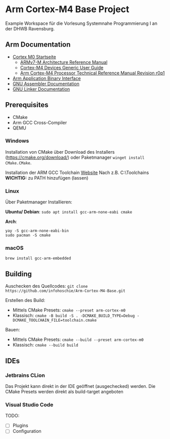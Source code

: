 # Arm Cortex-M4 Base Project

Example Workspace für die Vorlesung Systemnahe Programmierung I an der
DHWB Ravensburg.

## Arm Documentation
 - [Cortex M0 Startseite](https://developer.arm.com/Processors/Cortex-M0)
   - [ARMv7-M Architecture Reference Manual](https://developer.arm.com/documentation/ddi0403/latest/)
   - [Cortex-M4 Devices Generic User Guide](https://developer.arm.com/documentation/dui0553/b/?lang=en)
   - [Arm Cortex-M4 Processor Technical Reference Manual Revision r0p1](https://developer.arm.com/documentation/100166/0001/?lang=en)
 - [Arm Application Binary Interface](https://github.com/ARM-software/abi-aa)
 - [GNU Assembler Documentation](https://sourceware.org/binutils/docs-2.40/as/index.html)
 - [GNU Linker Documentation](https://sourceware.org/binutils/docs-2.40/ld/index.html)

## Prerequisites
 - CMake
 - Arm GCC Cross-Compiler
 - QEMU

### Windows
Installation von CMake über Download des Installers (https://cmake.org/download/)
oder Paketmanager `winget install CMake.CMake`.

Installation der ARM GCC Toolchain [Website](https://gnutoolchains.com/arm-eabi/)
Nach z.B. C:\Toolchains\
**WICHTIG:** zu PATH hinzufügen (lassen)

### Linux
Über Paketmanager Installieren:

**Ubuntu/ Debian**: ```sudo apt install gcc-arm-none-eabi cmake```

**Arch**:
```
yay -S gcc-arm-none-eabi-bin 
sudo pacman -S cmake
```

### macOS
```brew install gcc-arm-embedded```

## Building
Auschecken des Quellcodes:
`git clone https://github.com/infohoschie/Arm-Cortex-M4-Base.git`

Erstellen des Build:
 - Mittels CMake Presets:
   ```cmake --preset arm-cortex-m0```
 - Klassisch:
   ```cmake -B build -S . -DCMAKE_BUILD_TYPE=Debug -DCMAKE_TOOLCHAIN_FILE=toolchain.cmake```

Bauen:
 - Mittels CMake Presets:
  ```cmake --build --preset arm-cortex-m0```
 - Klassisch:
   ```cmake --build build```

## IDEs
### Jetbrains CLion
Das Projekt kann direkt in der IDE geöffnet (ausgechecked) werden.
Die CMake Presets werden direkt als build-target angeboten

### Visual Studio Code
TODO:
 - [ ] Plugins
 - [ ] Configuration
